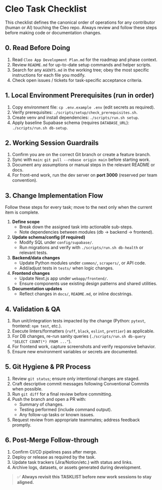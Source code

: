 # Cleo Task Checklist

This checklist defines the canonical order of operations for any contributor (human or AI) touching the Cleo repo. Always review and follow these steps before making code or documentation changes.

## 0. Read Before Doing
1. Read `Cleo App Development Plan.md` for the roadmap and phase context.
2. Review `README.md` for up-to-date setup commands and helper scripts.
3. Search for any `AGENTS.md` in the working tree; obey the most specific instructions for each file you modify.
4. Check open issues / tickets for task-specific acceptance criteria.

## 1. Local Environment Prerequisites (run in order)
1. Copy environment file: `cp .env.example .env` (edit secrets as required).
2. Verify prerequisites: `./scripts/setup/check_prerequisites.sh`.
3. Create venv and install dependencies: `./scripts/run.sh setup`.
4. Apply baseline Supabase schema (requires `DATABASE_URL`): `./scripts/run.sh db-setup`.

## 2. Working Session Guardrails
1. Confirm you are on the correct Git branch or create a feature branch.
2. Sync with `main`: `git pull --rebase origin main` before starting work.
3. Document any assumptions or manual steps in the relevant README or docs.
4. For front-end work, run the dev server on **port 3000** (reserved per team convention).

## 3. Change Implementation Flow
Follow these steps for every task; move to the next only when the current item is complete.

1. **Define scope**
   - Break down the assigned task into actionable sub-steps.
   - Note dependencies between modules (db → backend → frontend).
2. **Update schema/config (if required)**
   - Modify SQL under `config/supabase/`.
   - Run migrations and verify with `./scripts/run.sh db-health` or relevant tests.
3. **Backend/data changes**
   - Update Python modules under `common/`, `scrapers/`, or API code.
   - Add/adjust tests in `tests/` when logic changes.
4. **Frontend changes**
   - Update Next.js app under `webapp/frontend/`.
   - Ensure components use existing design patterns and shared utilities.
5. **Documentation updates**
   - Reflect changes in `docs/`, `README.md`, or inline docstrings.

## 4. Validation & QA
1. Run unit/integration tests impacted by the change (Python: `pytest`, frontend: `npm test`, etc.).
2. Execute linters/formatters (`ruff`, `black`, `eslint`, `prettier`) as applicable.
3. For DB changes, re-run sanity queries (`./scripts/run.sh db-query "SELECT COUNT(*) FROM ..."`).
4. For frontend work, capture screenshots and verify responsive behavior.
5. Ensure new environment variables or secrets are documented.

## 5. Git Hygiene & PR Process
1. Review `git status`; ensure only intentional changes are staged.
2. Craft descriptive commit messages following Conventional Commits when possible.
3. Run `git diff` for a final review before committing.
4. Push the branch and open a PR with:
   - Summary of changes.
   - Testing performed (include command output).
   - Any follow-up tasks or known issues.
5. Request review from appropriate teammates; address feedback promptly.

## 6. Post-Merge Follow-through
1. Confirm CI/CD pipelines pass after merge.
2. Deploy or release as required by the task.
3. Update task trackers (Jira/Notion/etc.) with status and links.
4. Archive logs, datasets, or assets generated during development.

> ✅ **Always revisit this TASKLIST before new work sessions to stay aligned.**
